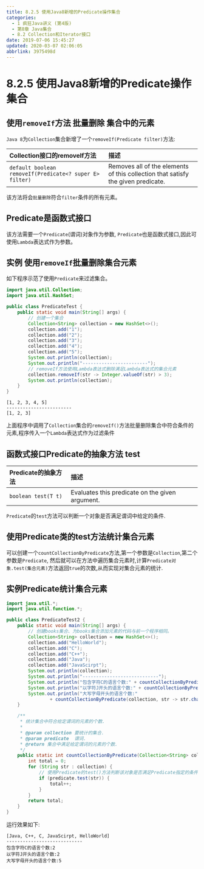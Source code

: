 ```yaml
---
title: 8.2.5 使用Java8新增的Predicate操作集合
categories: 
  - 1 疯狂Java讲义 (第4版)
  - 第8章 Java集合
  - 8.2 Collection和Iterator接口
date: 2019-07-06 15:45:27
updated: 2020-03-07 02:06:05
abbrlink: 3975498d
---
```

# 8.2.5 使用Java8新增的Predicate操作集合
## 使用`removeIf`方法 批量删除 集合中的元素
`Java 8`为`Collection`集合新增了一个`removeIf(Predicate filter)`方法:

|Collection接口的removeIf方法|描述|
|:--|:--|
|`default boolean removeIf(Predicate<? super E> filter)`|Removes all of the elements of this collection that satisfy the given predicate.|

该方法将会`批量删除`符合`filter`条件的所有元素。
## Predicate是函数式接口
该方法需要一个`Predicate`(谓词)对象作为参数, `Predicate`也是函数式接口,因此可使用`Lambda`表达式作为参数。

## 实例 使用`removeIf`批量删除集合元素
如下程序示范了使用`Predicate`来过滤集合。
```java
import java.util.Collection;
import java.util.HashSet;

public class PredicateTest {
    public static void main(String[] args) {
        // 创建一个集合
        Collection<String> collection = new HashSet<>();
        collection.add("1");
        collection.add("2");
        collection.add("3");
        collection.add("4");
        collection.add("5");
        System.out.println(collection);
        System.out.println("------------------------");
        // removeIf方法使用Lambda表达式删除满足Lambda表达式的集合元素
        collection.removeIf(str -> Integer.valueOf(str) > 3);
        System.out.println(collection);
    }
}
```
```
[1, 2, 3, 4, 5]
------------------------
[1, 2, 3]
```
上面程序中调用了`Collection`集合的`removeIf()`方法批量删除集合中符合条件的元素,程序传入一个`Lambda`表达式作为过滤条件

## 函数式接口Predicate的抽象方法 test

|Predicate的抽象方法|描述|
|:--|:--|
|`boolean test(T t)`|Evaluates this predicate on the given argument.|


`Predicate`的`test`方法可以判断一个对象是否满足谓词中给定的条件.
## 使用Predicate类的test方法统计集合元素
可以创建一个`countCollectionByPredicate`方法,第一个参数是`Collection`,第二个参数是`Predicate`,
然后就可以在方法中遍历集合元素时,计算`Predicate对象.test(集合元素)`方法返回`true`的次数,从而实现对集合元素的统计.

## 实例Predicate统计集合元素
```java
import java.util.*;
import java.util.function.*;

public class PredicateTest2 {
    public static void main(String[] args) {
        // 创建books集合、为books集合添加元素的代码与前一个程序相同。
        Collection<String> collection = new HashSet<>();
        collection.add("HelloWorld");
        collection.add("C");
        collection.add("C++");
        collection.add("Java");
        collection.add("JavaScirpt");
        System.out.println(collection);
        System.out.println("----------------------------");
        System.out.println("包含字符C的语言个数:" + countCollectionByPredicate(collection, str -> str.contains("C")));
        System.out.println("以字符J开头的语言个数:" + countCollectionByPredicate(collection, str -> str.startsWith("J")));
        System.out.println("大写字母开头的语言个数:"
                + countCollectionByPredicate(collection, str -> str.charAt(0) <= 'Z' && str.charAt(0) >= 'A'));
    }

    /**
     * 统计集合中符合给定谓词的元素的个数.
     * 
     * @param collection 要统计的集合.
     * @param predicate  谓词.
     * @return 集合中满足给定谓词的元素的个数.
     */
    public static int countCollectionByPredicate(Collection<String> collection, Predicate<String> predicate) {
        int total = 0;
        for (String str : collection) {
            // 使用Predicate的test()方法判断该对象是否满足Predicate指定的条件
            if (predicate.test(str)) {
                total++;
            }
        }
        return total;
    }
}
```
运行效果如下:
```
[Java, C++, C, JavaScirpt, HelloWorld]
----------------------------
包含字符C的语言个数:2
以字符J开头的语言个数:2
大写字母开头的语言个数:5
```
